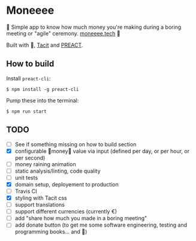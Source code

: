 # Moneeee

💸 Simple app to know how much money you're making during a boring meeting or "agile" ceremony. [moneeee.tech](https://moneeee.tech/) 💸

Built with 💖, [Tacit](https://yegor256.github.io/tacit/) and [PREACT](https://preactjs.com).

## How to build

Install `preact-cli`:
```
$ npm install -g preact-cli
```

Pump these into the terminal:
```
$ npm run start
```

## TODO

- [ ] See if something missing on how to build section
- [x] configurable 💸money💸 value via input (defined per day, or per hour, or per second)
- [ ] money raining animation
- [ ] static analysis/linting, code quality
- [ ] unit tests
- [x] domain setup, deployement to production
- [ ] Travis CI
- [x] styling with Tacit css
- [ ] support translations
- [ ] support different currencies (currently €)
- [ ] add "share how much you made in a boring meeting"
- [ ] add donate button (to get me some software engineering, testing and programming books... and 🍕)
